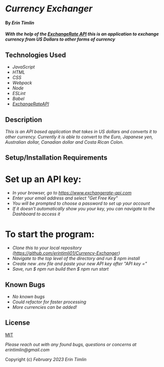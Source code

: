 # _Currency Exchanger_

#### By _Erin Timlin_

#### _With the help of the [ExchangeRate API]("https://www.exchangerate-api.com") this is an application to exchange currency from US Dollars to other forms of currency_

## Technologies Used

* _JavaScript_
* _HTML_
* _CSS_
* _Webpack_
* _Node_
* _ESLint_
* _Babel_
* _[ExchangeRateAPI]("https://www.exchangerate-api.com")_

## Description

_This is an API based application that takes in US dollars and converts it to other currency. Currently it is able to convert to the Euro, Japanese yen, Australian dollar, Canadian dollar and Costa Rican Colon._

## Setup/Installation Requirements

# Set up an API key:

* _In your browser, go to https://www.exchangerate-api.com_
* _Enter your email address and select "Get Free Key"_
* _You will be prompted to choose a password to set up your account_
* _If it doesn't automatically show you your key, you can navigate to the Dashboard to access it_

# To start the program:

*  _Clone this to your local repository (https://github.com/erintimli01/Currency-Exchanger)_
* _Navigate to the top level of the directory and run $ npm install_
* _Create new .env file and paste your new API key after "API key ="_
* _Save, run $ npm run build then $ npm run start_


## Known Bugs

* _No known bugs_
* _Could refactor for faster processing_
* _More currencies can be added!_

## License

[MIT](license.t)

_Please reach out with any found bugs, questions or concerns at erintimlin@gmail.com_

Copyright (c) _February 2023_ _Erin Timlin_